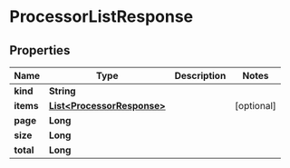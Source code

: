 

# ProcessorListResponse


## Properties

Name | Type | Description | Notes
------------ | ------------- | ------------- | -------------
**kind** | **String** |  | 
**items** | [**List&lt;ProcessorResponse&gt;**](ProcessorResponse.md) |  |  [optional]
**page** | **Long** |  | 
**size** | **Long** |  | 
**total** | **Long** |  | 



